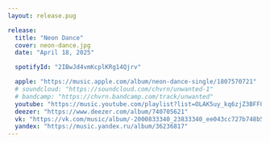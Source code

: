 ```yaml
---
layout: release.pug

release:
  title: "Neon Dance"
  cover: neon-dance.jpg
  date: "April 18, 2025"

  spotifyId: "2IBwJd4vmKcplKRg14Qjrv"

  apple: "https://music.apple.com/album/neon-dance-single/1807570721"
  # soundcloud: "https://soundcloud.com/chvrn/unwanted-1"
  # bandcamp: "https://chvrn.bandcamp.com/track/unwanted"
  youtube: "https://music.youtube.com/playlist?list=OLAK5uy_kq6zjZ3BFF0kWwGThGVY2somoSKpGkNII"
  deezer: "https://www.deezer.com/album/740705621"
  vk: "https://vk.com/music/album/-2000833340_23833340_ee043cc727b748b55e"
  yandex: "https://music.yandex.ru/album/36236817"
---
```

